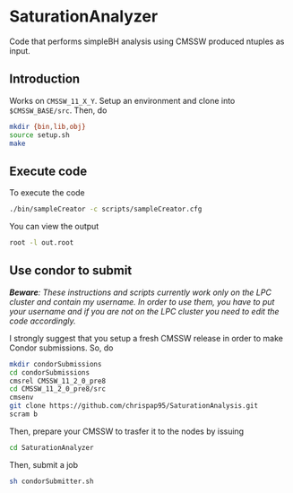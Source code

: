 # SaturationAnalyzer
Code that performs simpleBH analysis using CMSSW produced ntuples as input.

## Introduction
Works on ```CMSSW_11_X_Y```. Setup an environment and clone into ```$CMSSW_BASE/src```.
Then, do
```bash
mkdir {bin,lib,obj}
source setup.sh
make
```

## Execute code
To execute the code
```bash
./bin/sampleCreator -c scripts/sampleCreator.cfg
```

You can view the output
```bash
root -l out.root
```

## Use condor to submit
*__Beware__: These instructions and scripts currently work only on the LPC cluster and contain my username. In order to use them, you have to put your username and if you are not on the LPC cluster you need to edit the code accordingly.*

I strongly suggest that you setup a fresh CMSSW release in order to make Condor submissions. So, do
```bash
mkdir condorSubmissions
cd condorSubmissions
cmsrel CMSSW_11_2_0_pre8
cd CMSSW_11_2_0_pre8/src
cmsenv
git clone https://github.com/chrispap95/SaturationAnalysis.git
scram b
```
Then, prepare your CMSSW to trasfer it to the nodes by issuing
```bash
cd SaturationAnalyzer
```

Then, submit a job
```bash
sh condorSubmitter.sh
```
